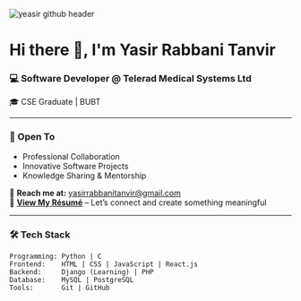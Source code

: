 ![yeasir github header](https://github.com/user-attachments/assets/2d7c6553-9ed3-4357-b4e6-2ab54b9ef1a1)


# Hi there 👋, I'm Yasir Rabbani Tanvir  

### 💻 Software Developer @ Telerad Medical Systems Ltd  
🎓 CSE Graduate | BUBT  

---

### 🤝 Open To  
- Professional Collaboration  
- Innovative Software Projects  
- Knowledge Sharing & Mentorship  

📧 **Reach me at:** yasirrabbanitanvir@gmail.com  
📄 **[View My Résumé](#)** – Let’s connect and create something meaningful  

---

### 🛠 Tech Stack  
```plaintext
Programming: Python | C  
Frontend:    HTML | CSS | JavaScript | React.js
Backend:     Django (Learning) | PHP  
Database:    MySQL | PostgreSQL  
Tools:       Git | GitHub  
